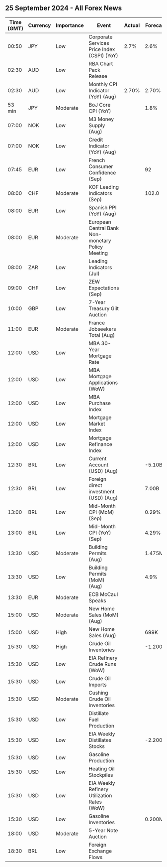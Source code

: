 ## 25 September 2024 - All Forex News

| Time (GMT) | Currency | Importance | Event | Actual | Forecast | Previous |
|------|----------|------------|-------|--------|----------|----------|
| 00:50 | JPY | Low | Corporate Services Price Index (CSPI) (YoY) | 2.7% | 2.6% | 2.7% |
| 02:30 | AUD | Low | RBA Chart Pack Release |  |  |  |
| 02:30 | AUD | Low | Monthly CPI Indicator (YoY) (Aug) | 2.70% | 2.70% | 3.50% |
| 53 min | JPY | Moderate | BoJ Core CPI (YoY) |  | 1.8% | 1.8% |
| 07:00 | NOK | Low | M3 Money Supply (Aug) |  |  | 3,233.1B |
| 07:00 | NOK | Low | Credit Indicator (YoY) (Aug) |  |  | 3.7% |
| 07:45 | EUR | Low | French Consumer Confidence (Sep) |  | 92 | 92 |
| 08:00 | CHF | Moderate | KOF Leading Indicators (Sep) |  | 102.0 | 101.6 |
| 08:00 | EUR | Low | Spanish PPI (YoY) (Aug) |  |  | -1.4% |
| 08:00 | EUR | Moderate | European Central Bank Non-monetary Policy Meeting |  |  |  |
| 08:00 | ZAR | Low | Leading Indicators (Jul) |  |  | 111.40% |
| 09:00 | CHF | Low | ZEW Expectations (Sep) |  |  | -3.4 |
| 10:00 | GBP | Low | 7-Year Treasury Gilt Auction |  |  | 4.074% |
| 11:00 | EUR | Moderate | France Jobseekers Total (Aug) |  |  | 2,808.4K |
| 12:00 | USD | Low | MBA 30-Year Mortgage Rate |  |  | 6.15% |
| 12:00 | USD | Low | MBA Mortgage Applications (WoW) |  |  | 14.2% |
| 12:00 | USD | Low | MBA Purchase Index |  |  | 146.1 |
| 12:00 | USD | Low | Mortgage Market Index |  |  | 266.8 |
| 12:00 | USD | Low | Mortgage Refinance Index |  |  | 941.4 |
| 12:30 | BRL | Low | Current Account (USD) (Aug) |  | -5.10B | -5.20B |
| 12:30 | BRL | Low | Foreign direct investment (USD) (Aug) |  | 7.00B | 7.30B |
| 13:00 | BRL | Low | Mid-Month CPI (MoM) (Sep) |  | 0.29% | 0.19% |
| 13:00 | BRL | Low | Mid-Month CPI (YoY) (Sep) |  | 4.29% | 4.35% |
| 13:30 | USD | Moderate | Building Permits (Aug) |  | 1.475M | 1.406M |
| 13:30 | USD | Low | Building Permits (MoM) (Aug) |  | 4.9% | -3.3% |
| 13:30 | EUR | Moderate | ECB McCaul Speaks |  |  |  |
| 15:00 | USD | Moderate | New Home Sales (MoM) (Aug) |  |  | 10.6% |
| 15:00 | USD | High | New Home Sales (Aug) |  | 699K | 739K |
| 15:30 | USD | High | Crude Oil Inventories |  | -1.200M | -1.630M |
| 15:30 | USD | Low | EIA Refinery Crude Runs (WoW) |  |  | -0.282M |
| 15:30 | USD | Low | Crude Oil Imports |  |  | -1.829M |
| 15:30 | USD | Moderate | Cushing Crude Oil Inventories |  |  | -1.979M |
| 15:30 | USD | Low | Distillate Fuel Production |  |  | -0.153M |
| 15:30 | USD | Low | EIA Weekly Distillates Stocks |  | -2.200M | 0.125M |
| 15:30 | USD | Low | Gasoline Production |  |  | 0.284M |
| 15:30 | USD | Low | Heating Oil Stockpiles |  |  | -0.352M |
| 15:30 | USD | Low | EIA Weekly Refinery Utilization Rates (WoW) |  |  | -0.7% |
| 15:30 | USD | Low | Gasoline Inventories |  | 0.200M | 0.069M |
| 18:00 | USD | Moderate | 5-Year Note Auction |  |  | 3.645% |
| 18:30 | BRL | Low | Foreign Exchange Flows |  |  | -0.331B |

